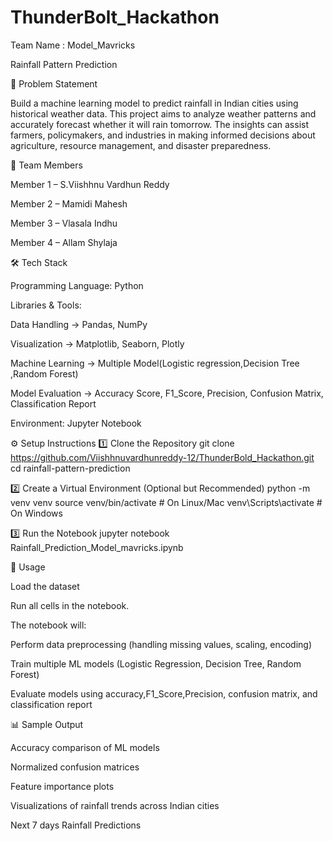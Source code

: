 # ThunderBolt_Hackathon

Team Name : Model_Mavricks

Rainfall Pattern Prediction

📌 Problem Statement

Build a machine learning model to predict rainfall in Indian cities using historical weather data.
This project aims to analyze weather patterns and accurately forecast whether it will rain tomorrow. The insights can assist farmers, policymakers, and industries in making informed decisions about agriculture, resource management, and disaster preparedness.

👥 Team Members

Member 1 – S.Viishhnu Vardhun Reddy

Member 2 – Mamidi Mahesh

Member 3 – Vlasala Indhu

Member 4 – Allam Shylaja

🛠 Tech Stack

Programming Language: Python

Libraries & Tools:

Data Handling → Pandas, NumPy

Visualization → Matplotlib, Seaborn, Plotly

Machine Learning → Multiple Model(Logistic regression,Decision Tree ,Random Forest)

Model Evaluation → Accuracy Score, F1_Score, Precision, Confusion Matrix, Classification Report

Environment: Jupyter Notebook

⚙ Setup Instructions
1️⃣ Clone the Repository
git clone https://github.com/Viishhnuvardhunreddy-12/ThunderBold_Hackathon.git
cd rainfall-pattern-prediction

2️⃣ Create a Virtual Environment (Optional but Recommended)
python -m venv venv
source venv/bin/activate   # On Linux/Mac
venv\Scripts\activate      # On Windows

3️⃣ Run the Notebook
jupyter notebook Rainfall_Prediction_Model_mavricks.ipynb

🚀 Usage

Load the dataset 

Run all cells in the notebook.

The notebook will:

Perform data preprocessing (handling missing values, scaling, encoding)

Train multiple ML models (Logistic Regression, Decision Tree, Random Forest)

Evaluate models using accuracy,F1_Score,Precision, confusion matrix, and classification report


📊 Sample Output

Accuracy comparison of ML models


Normalized confusion matrices

Feature importance plots

Visualizations of rainfall trends across Indian cities

Next 7 days Rainfall Predictions
